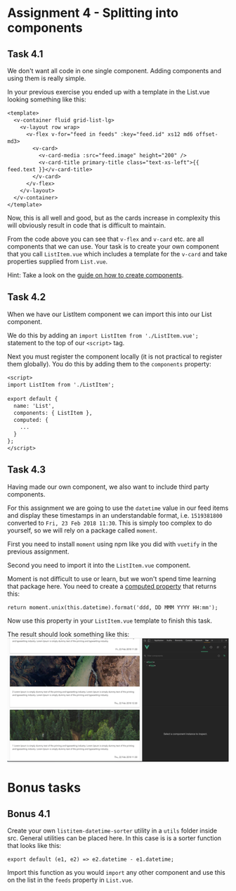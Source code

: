 Assignment 4 - Splitting into components
========================================

Task 4.1
--------

We don't want all code in one single component. Adding components and using them is really simple.

In your previous exercise you ended up with a template in the List.vue looking something like this:
```
<template>
  <v-container fluid grid-list-lg>
    <v-layout row wrap>
      <v-flex v-for="feed in feeds" :key="feed.id" xs12 md6 offset-md3>
        <v-card>
          <v-card-media :src="feed.image" height="200" />
          <v-card-title primary-title class="text-xs-left">{{ feed.text }}</v-card-title>
        </v-card>
      </v-flex>
    </v-layout>
  </v-container>
</template>
```

Now, this is all well and good, but as the cards increase in complexity this will obviously result in code that is 
difficult to maintain.

From the code above you can see that `v-flex` and `v-card` etc. are all components that we can use. Your task is to
create your own component that you call `ListItem.vue` which includes a template for the `v-card` and take properties 
supplied from `List.vue`.

Hint: Take a look on the [guide on how to create components](https://vuejs.org/v2/guide/components.html).

Task 4.2
--------

When we have our ListItem component we can import this into our List component.

We do this by adding an `import ListItem from './ListItem.vue';` statement to the top of our `<script>` tag.

Next you must register the component locally (it is not practical to register them globally). You do this by adding them
to the `components` property:

```
<script>
import ListItem from './ListItem';

export default {
  name: 'List',
  components: { ListItem },
  computed: {
    ...
  }
};
</script>
```


Task 4.3
--------

Having made our own component, we also want to include third party components.

For this assignment we are going to use the `datetime` value in our feed items and display these timestamps in an
understandable format, i.e. `1519381800` converted to `Fri, 23 Feb 2018 11:30`. This is simply too complex to do
yourself, so we will rely on a package called `moment`.

First you need to install `moment` using npm like you did with `vuetify` in the previous assignment.

Second you need to import it into the `ListItem.vue` component.

Moment is not difficult to use or learn, but we won't spend time learning that package here. You need to create a 
[computed property](https://vuejs.org/v2/guide/computed.html#Basic-Example) that returns this:

```
return moment.unix(this.datetime).format('ddd, DD MMM YYYY HH:mm');
```

Now use this property in your `ListItem.vue` template to finish this task.

The result should look something like this: ![Assignment results](assignment-4.png)



Bonus tasks
===========

Bonus 4.1
---------

Create your own `listitem-datetime-sorter` utility in a `utils` folder inside src. General utilities can be placed here.
In this case is is a sorter function that looks like this:

```
export default (e1, e2) => e2.datetime - e1.datetime;
```

Import this function as you would `import` any other component and use this on the list in the `feeds` property in 
`List.vue`.
